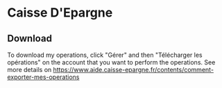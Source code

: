 # Caisse D'Epargne

## Download

To download my operations, click "Gérer" and then "Télécharger les opérations" on the account that you want to perform the operations. See more details on <https://www.aide.caisse-epargne.fr/contents/comment-exporter-mes-operations>
